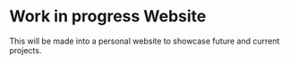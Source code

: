 # Work in progress Website
This will be made into a personal website to showcase future and current projects.
